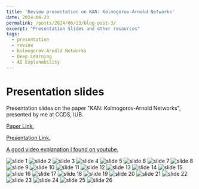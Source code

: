 ```yaml
---
title: 'Review presentation on KAN: Kolmogorov-Arnold Networks'
date: 2024-06-23
permalink: /posts/2024/06/23/blog-post-3/
excerpt: "Presentation Slides and other resources"
tags:
  - presentation
  - review
  - Kolmogorov-Arnold Networks
  - Deep Learning
  - AI Explanability
---
```


Presentation slides
======
Presentation slides on the paper "KAN: Kolmogorov-Arnold Networks", presented by me at CCDS, IUB.

[Paper Link.](https://arxiv.org/abs/2404.19756)

[Presentation Link.](https://docs.google.com/presentation/d/1PVUIx458K4ZksluZ9U6iSCjUz1SeK4rU03w9r1ORaeM/edit?usp=sharing)

[A good video explanation I found on youtube.](https://www.youtube.com/watch?v=7zpz_AlFW2w&list=LL&index=44)

![slide 1](/images/blog-3/Sunday%20Paper%20Presentation%2023_06_24%20on%20KAN-1.jpg)
![slide 2](/images/blog-3/Sunday%20Paper%20Presentation%2023_06_24%20on%20KAN-2.jpg)
![slide 3](/images/blog-3/Sunday%20Paper%20Presentation%2023_06_24%20on%20KAN-3.jpg)
![slide 4](/images/blog-3/Sunday%20Paper%20Presentation%2023_06_24%20on%20KAN-4.jpg)
![slide 5](/images/blog-3/Sunday%20Paper%20Presentation%2023_06_24%20on%20KAN-5.jpg)
![slide 6](/images/blog-3/Sunday%20Paper%20Presentation%2023_06_24%20on%20KAN-6.jpg)
![slide 7](/images/blog-3/Sunday%20Paper%20Presentation%2023_06_24%20on%20KAN-7.jpg)
![slide 8](/images/blog-3/Sunday%20Paper%20Presentation%2023_06_24%20on%20KAN-8.jpg)
![slide 9](/images/blog-3/Sunday%20Paper%20Presentation%2023_06_24%20on%20KAN-9.jpg)
![slide 10](/images/blog-3/Sunday%20Paper%20Presentation%2023_06_24%20on%20KAN-10.jpg)
![slide 11](/images/blog-3/Sunday%20Paper%20Presentation%2023_06_24%20on%20KAN-11.jpg)
![slide 12](/images/blog-3/Sunday%20Paper%20Presentation%2023_06_24%20on%20KAN-12.jpg)
![slide 13](/images/blog-3/Sunday%20Paper%20Presentation%2023_06_24%20on%20KAN-13.jpg)
![slide 14](/images/blog-3/Sunday%20Paper%20Presentation%2023_06_24%20on%20KAN-14.jpg)
![slide 15](/images/blog-3/Sunday%20Paper%20Presentation%2023_06_24%20on%20KAN-15.jpg)
![slide 16](/images/blog-3/Sunday%20Paper%20Presentation%2023_06_24%20on%20KAN-16.jpg)
![slide 17](/images/blog-3/Sunday%20Paper%20Presentation%2023_06_24%20on%20KAN-17.jpg)
![slide 18](/images/blog-3/Sunday%20Paper%20Presentation%2023_06_24%20on%20KAN-18.jpg)
![slide 19](/images/blog-3/Sunday%20Paper%20Presentation%2023_06_24%20on%20KAN-19.jpg)
![slide 20](/images/blog-3/Sunday%20Paper%20Presentation%2023_06_24%20on%20KAN-20.jpg)
![slide 21](/images/blog-3/Sunday%20Paper%20Presentation%2023_06_24%20on%20KAN-21.jpg)
![slide 22](/images/blog-3/Sunday%20Paper%20Presentation%2023_06_24%20on%20KAN-22.jpg)
![slide 23](/images/blog-3/Sunday%20Paper%20Presentation%2023_06_24%20on%20KAN-23.jpg)
![slide 24](/images/blog-3/Sunday%20Paper%20Presentation%2023_06_24%20on%20KAN-24.jpg)
![slide 25](/images/blog-3/Sunday%20Paper%20Presentation%2023_06_24%20on%20KAN-25.jpg)
![slide 26](/images/blog-3/Sunday%20Paper%20Presentation%2023_06_24%20on%20KAN-26.jpg)